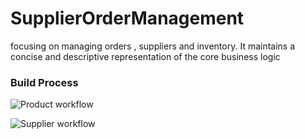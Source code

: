 # SupplierOrderManagement
focusing on managing orders , suppliers and inventory. It maintains a concise and descriptive representation of the core business logic


### Build Process
![Product workflow](https://github.com/Kaveen-Madhusanka/SupplierOrderManagement/actions/workflows/dotnet.yml/badge.svg)

![Supplier workflow](https://github.com/Kaveen-Madhusanka/SupplierOrderManagement/actions/workflows/supplieraction.yml/badge.svg)
